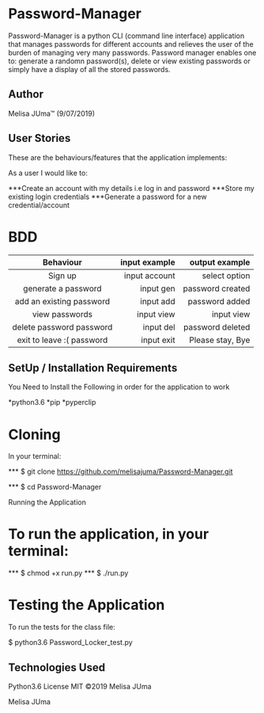 # Password-Manager

Password-Manager is a python CLI (command line interface) application that manages passwords for different accounts and relieves the user of the burden of managing very many passwords. Password manager enables one to: generate a randomn password(s), delete or view existing passwords or simply have a display of all the stored passwords.

## Author
Melisa JUma™ (9/07/2019)


## User Stories

These are the behaviours/features that the application implements:

As a user I would like to:

***Create an account with my details i.e log in and password
***Store my existing login credentials
***Generate a password for a new credential/account

# BDD

|Behaviour                     | input example       |  output example    |
| :---------------------------:|--------------------:| ------------------:|
| Sign up                      | input account       | select option      |
| generate a password          | input gen           | password created   |
| add an existing password     | input add           | password added     |
| view passwords | input view  | input view          | password list      |
| delete password password     | input del           | password deleted   |
| exit to leave :( password    | input exit          | Please stay, Bye   |



## SetUp / Installation Requirements
You Need to Install the Following in order for the application to work

*python3.6
*pip
*pyperclip

# Cloning
In your terminal:

*** $ git clone https://github.com/melisajuma/Password-Manager.git

*** $ cd Password-Manager

Running the Application

# To run the application, in your terminal:

*** $ chmod +x run.py
*** $ ./run.py

# Testing the Application

To run the tests for the class file:

$ python3.6 Password_Locker_test.py

## Technologies Used
Python3.6
License
MIT ©2019 Melisa JUma

Melisa JUma